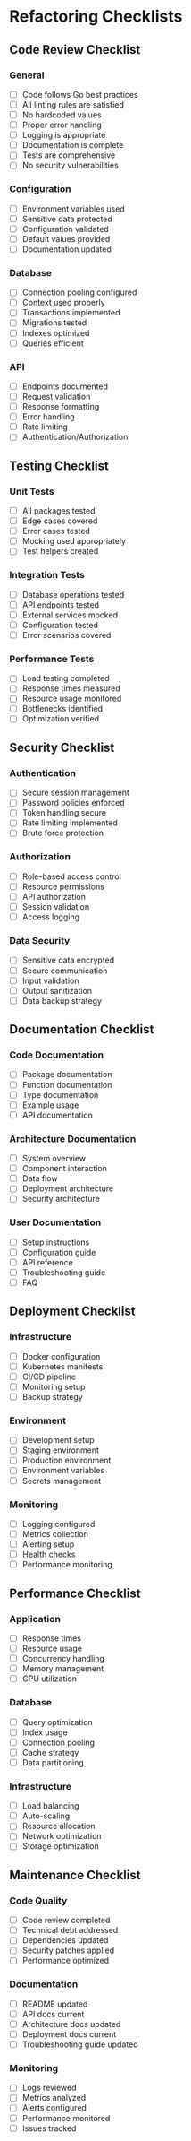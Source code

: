# Refactoring Checklists

## Code Review Checklist

### General
- [ ] Code follows Go best practices
- [ ] All linting rules are satisfied
- [ ] No hardcoded values
- [ ] Proper error handling
- [ ] Logging is appropriate
- [ ] Documentation is complete
- [ ] Tests are comprehensive
- [ ] No security vulnerabilities

### Configuration
- [ ] Environment variables used
- [ ] Sensitive data protected
- [ ] Configuration validated
- [ ] Default values provided
- [ ] Documentation updated

### Database
- [ ] Connection pooling configured
- [ ] Context used properly
- [ ] Transactions implemented
- [ ] Migrations tested
- [ ] Indexes optimized
- [ ] Queries efficient

### API
- [ ] Endpoints documented
- [ ] Request validation
- [ ] Response formatting
- [ ] Error handling
- [ ] Rate limiting
- [ ] Authentication/Authorization

## Testing Checklist

### Unit Tests
- [ ] All packages tested
- [ ] Edge cases covered
- [ ] Error cases tested
- [ ] Mocking used appropriately
- [ ] Test helpers created

### Integration Tests
- [ ] Database operations tested
- [ ] API endpoints tested
- [ ] External services mocked
- [ ] Configuration tested
- [ ] Error scenarios covered

### Performance Tests
- [ ] Load testing completed
- [ ] Response times measured
- [ ] Resource usage monitored
- [ ] Bottlenecks identified
- [ ] Optimization verified

## Security Checklist

### Authentication
- [ ] Secure session management
- [ ] Password policies enforced
- [ ] Token handling secure
- [ ] Rate limiting implemented
- [ ] Brute force protection

### Authorization
- [ ] Role-based access control
- [ ] Resource permissions
- [ ] API authorization
- [ ] Session validation
- [ ] Access logging

### Data Security
- [ ] Sensitive data encrypted
- [ ] Secure communication
- [ ] Input validation
- [ ] Output sanitization
- [ ] Data backup strategy

## Documentation Checklist

### Code Documentation
- [ ] Package documentation
- [ ] Function documentation
- [ ] Type documentation
- [ ] Example usage
- [ ] API documentation

### Architecture Documentation
- [ ] System overview
- [ ] Component interaction
- [ ] Data flow
- [ ] Deployment architecture
- [ ] Security architecture

### User Documentation
- [ ] Setup instructions
- [ ] Configuration guide
- [ ] API reference
- [ ] Troubleshooting guide
- [ ] FAQ

## Deployment Checklist

### Infrastructure
- [ ] Docker configuration
- [ ] Kubernetes manifests
- [ ] CI/CD pipeline
- [ ] Monitoring setup
- [ ] Backup strategy

### Environment
- [ ] Development setup
- [ ] Staging environment
- [ ] Production environment
- [ ] Environment variables
- [ ] Secrets management

### Monitoring
- [ ] Logging configured
- [ ] Metrics collection
- [ ] Alerting setup
- [ ] Health checks
- [ ] Performance monitoring

## Performance Checklist

### Application
- [ ] Response times
- [ ] Resource usage
- [ ] Concurrency handling
- [ ] Memory management
- [ ] CPU utilization

### Database
- [ ] Query optimization
- [ ] Index usage
- [ ] Connection pooling
- [ ] Cache strategy
- [ ] Data partitioning

### Infrastructure
- [ ] Load balancing
- [ ] Auto-scaling
- [ ] Resource allocation
- [ ] Network optimization
- [ ] Storage optimization

## Maintenance Checklist

### Code Quality
- [ ] Code review completed
- [ ] Technical debt addressed
- [ ] Dependencies updated
- [ ] Security patches applied
- [ ] Performance optimized

### Documentation
- [ ] README updated
- [ ] API docs current
- [ ] Architecture docs updated
- [ ] Deployment docs current
- [ ] Troubleshooting guide updated

### Monitoring
- [ ] Logs reviewed
- [ ] Metrics analyzed
- [ ] Alerts configured
- [ ] Performance monitored
- [ ] Issues tracked 